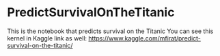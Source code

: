 # PredictSurvivalOnTheTitanic
This is the notebook that predicts survival on the Titanic
You can see this kernel in Kaggle link as well: https://www.kaggle.com/mfirat/predict-survival-on-the-titanic/
